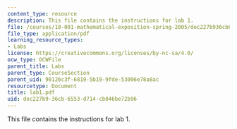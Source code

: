 ```yaml
---
content_type: resource
description: This file contains the instructions for lab 1.
file: /courses/18-091-mathematical-exposition-spring-2005/dec227b936cb6553d714cb046be72b96_lab1.pdf
file_type: application/pdf
learning_resource_types:
- Labs
license: https://creativecommons.org/licenses/by-nc-sa/4.0/
ocw_type: OCWFile
parent_title: Labs
parent_type: CourseSection
parent_uid: 90126c3f-6819-5b19-9fde-53006e78a8ac
resourcetype: Document
title: lab1.pdf
uid: dec227b9-36cb-6553-d714-cb046be72b96
---
```

This file contains the instructions for lab 1.